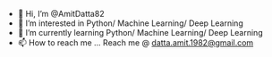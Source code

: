 - 👋 Hi, I’m @AmitDatta82
- 👀 I’m interested in Python/ Machine Learning/ Deep Learning
- 🌱 I’m currently learning Python/ Machine Learning/ Deep Learning
- 📫 How to reach me ... Reach me @ datta.amit.1982@gmail.com

<!---
AmitDatta82/AmitDatta82 is a ✨ special ✨ repository because its `README.md` (this file) appears on your GitHub profile.
You can click the Preview link to take a look at your changes.
--->
